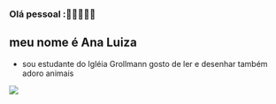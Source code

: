 ### Olá pessoal :🥰🐨🐻🦙🐰
## meu nome é Ana Luiza 

- sou estudante do Igléia Grollmann
gosto de ler e desenhar também adoro animais



 
 
![](https://media1.tenor.com/m/xZIDlzAevycAAAAd/anime-animegirl.gif)
